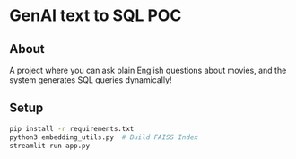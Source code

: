 # GenAI text to SQL POC

## About
A project where you can ask plain English questions about movies, and the system generates SQL queries dynamically!

## Setup
```bash
pip install -r requirements.txt
python3 embedding_utils.py  # Build FAISS Index
streamlit run app.py
